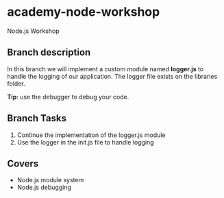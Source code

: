 # academy-node-workshop

Node.js Workshop

## Branch description

In this branch we will implement a custom module named **logger.js** to handle the logging
of our application. The logger file exists on the libraries folder.

**Tip**: use the debugger to debug your code.

## Branch Tasks

1. Continue the implementation of the logger.js module
2. Use the logger in the init.js file to handle logging

## Covers

- Node.js module system
- Node.js debugging

